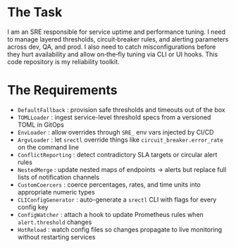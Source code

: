 # The Task

I am an SRE responsible for service uptime and performance tuning. I need to manage layered thresholds, circuit‐breaker rules, and alerting parameters across dev, QA, and prod. I also need to catch misconfigurations before they hurt availability and allow on‐the‐fly tuning via CLI or UI hooks. This code repository is my reliability toolkit.

# The Requirements

* `DefaultFallback` : provision safe thresholds and timeouts out of the box
* `TOMLLoader` : ingest service-level threshold specs from a versioned TOML in GitOps
* `EnvLoader` : allow overrides through `SRE_` env vars injected by CI/CD
* `ArgvLoader` : let `srectl` override things like `circuit_breaker.error_rate` on the command line
* `ConflictReporting` : detect contradictory SLA targets or circular alert rules
* `NestedMerge` : update nested maps of endpoints → alerts but replace full lists of notification channels
* `CustomCoercers` : coerce percentages, rates, and time units into appropriate numeric types
* `CLIConfigGenerator` : auto-generate a `srectl` CLI with flags for every config key
* `ConfigWatcher` : attach a hook to update Prometheus rules when `alert.threshold` changes
* `HotReload` : watch config files so changes propagate to live monitoring without restarting services

